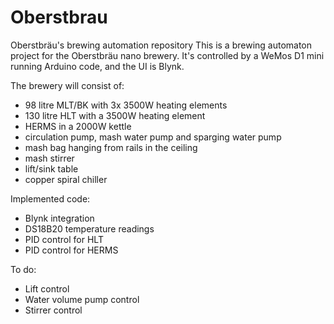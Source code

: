 # Oberstbrau
Oberstbräu's brewing automation repository
This is a brewing automaton project for the Oberstbräu nano brewery.
It's controlled by a WeMos D1 mini running Arduino code, and the UI is Blynk.

The brewery will consist of:
- 98 litre MLT/BK with 3x 3500W heating elements
- 130 litre HLT with a 3500W heating element
- HERMS in a 2000W kettle
- circulation pump, mash water pump and sparging water pump
- mash bag hanging from rails in the ceiling
- mash stirrer
- lift/sink table
- copper spiral chiller

Implemented code:
- Blynk integration
- DS18B20 temperature readings
- PID control for HLT
- PID control for HERMS

To do:
- Lift control
- Water volume pump control
- Stirrer control
